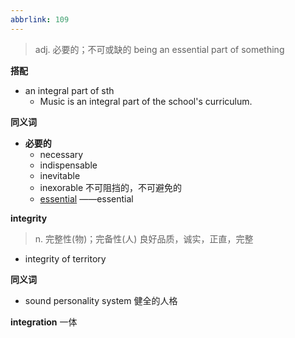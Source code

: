 ```yaml
---
abbrlink: 109
---
```

> adj. 必要的；不可或缺的
> being an essential part of something

**搭配**
- an integral part of sth
	- Music is an integral part of the school's curriculum.

**同义词**
- **必要的**
	- necessary
	- indispensable
	- inevitable
	- inexorable 不可阻挡的，不可避免的
	- [essential](essential.md) ——essential 

**integrity**
> n. 完整性(物)；完备性(人)
> 良好品质，诚实，正直，完整

- integrity of territory

**同义词**
- sound personality system 健全的人格

**integration**
一体